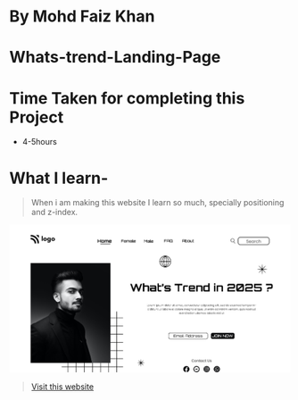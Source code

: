 # By Mohd Faiz Khan

# Whats-trend-Landing-Page

# Time Taken for completing this Project
  - 4-5hours
 
# What I learn- 
 
 > When i am making this website I learn so much, specially positioning and z-index.
 
 
  ![Website-demo-pic](https://github.com/mfaizk/whats-trend-1/blob/master/thumbnail.png?raw=true)



> [Visit this website](https://whats-trend.netlify.app/)
